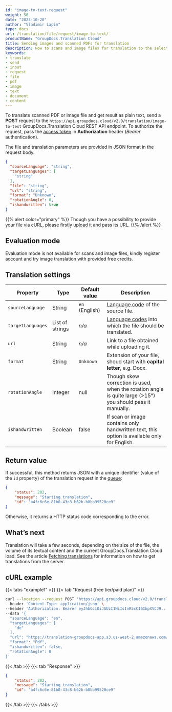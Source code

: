 ```yaml
---
id: "image-to-text-request"
weight: 50
date: "2023-10-20"
author: "Vladimir Lapin"
type: docs
url: /translation/file/request/image-to-text/
productName: "GroupDocs.Translation Cloud"
title: Sending images and scanned PDFs for translation
description: How to scans and image files for translation to the selected languages and get the result as plain text.
keywords:
- translate
- send
- input
- request
- file
- pdf
- image
- text
- document
- content
---
```


To translate scanned PDF or image file and get result as plain text, send a **POST** request to the `https://api.groupdocs.cloud/v2.0/translation/image-to-text` GroupDocs.Translation Cloud REST API endpoint. To authorize the request, pass the [access token](/translation/authorization/) in **Authorization** header (_Bearer_ authentication).

The file and translation parameters are provided in JSON format in the request body.

```json
{
  "sourceLanguage": "string",
  "targetLanguages": [
    "string"
  ],
  "file": "string",
  "url": "string",
  "format": "Unknown",
  "rotationAngle": 0,
  "ishandwritten": true
}
```

{{% alert color="primary" %}} 
Though you have a possibility to provide your file via cURL, please firstly [upload it](/translation/file/upload/) and pass its URL.
{{% /alert %}}

## Evaluation mode

Evaluation mode is not available for scans and image files, kindly register account and try image translation with provided free credits.

## Translation settings

Property | Type | Default value | Description
-------- | ---- | ------------- | -----------
`sourceLanguage` | String | `en` (English) | [Language code](/translation/languages/) of the source file.
`targetLanguages` | List of strings | _n/a_ | [Language codes](/translation/languages/) into which the file should be translated.
`url` | String | _n/a_ | Link to a file obtained while uploading it.
`format` | String | `Unknown` | Extension of your file, shoud start with **capital letter**, e.g. Docx.
`rotationAngle` | Integer | null | Though skew correction is used, when the rotation angle is quite large (>15°) you should pass it manually.
`ishandwritten` | Boolean | false | If scan or image contains only handwritten text, this option is available only for English.

## Return value

If successful, this method returns JSON with a unique identifier (value of the `id` property) of the translation request in the [queue](/translation/workflow/):

```json
{
	"status": 202,
	"message": "Starting translation",
	"id": "a4fc6c6e-81b0-43c8-b62b-b8bb99520ce9"
}
```

Otherwise, it returns a HTTP status code corresponding to the error.

## What’s next

Translation will take a few seconds, depending on the size of the file, the volume of its textual content and the current GroupDocs.Translation Cloud load. See the article [Fetching translations](/translation/file/fetch/) for information on how to get translations from the server.

## cURL example

{{< tabs "example1" >}}
{{< tab "Request (free tier/paid plan)" >}}
```bash
curl --location --request POST 'https://api.groupdocs.cloud/v2.0/translation/image-to-text' \
--header 'Content-Type: application/json' \
--header 'Authorization: Bearer eyJhbGciOiJSUzI1NiIsInR5cCI6IkpXVCJ9...UV1hLfgNCSQ4VKGCOA' \
--data '{
  "sourceLanguage": "en",
  "targetLanguages": [
    "de"
  ],
  "url": "https://translation-groupdocs-app.s3.us-west-2.amazonaws.com/0cd7b09d-4d63-4bcd-a9a5-dfd72897aa17.pdf...ff474526313a24821e98",
  "format": "Pdf",
  "ishandwritten": false,
  "rotationAngle": 0
}'
```
{{< /tab >}}
{{< tab "Response" >}}
```json
{
	"status": 202,
	"message": "Starting translation",
	"id": "a4fc6c6e-81b0-43c8-b62b-b8bb99520ce9"
}
```
{{< /tab >}}
{{< /tabs >}}
